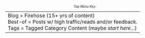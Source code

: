 
  <style type="text/css">
        .e-mail:before {
            content: attr(data-website) "\0040" attr(data-user);
            unicode-bidi: bidi-override;
            direction: rtl;
        }
    </style>

<br />

<div style="font-size: 10px; text-align: center;">


<i>Top Menu Key</i>:
 <table style="margin: 0 auto;">
        <tr>
        <div style="font-size: 10px; text-align: center;">
<td>Blog = Firehose (15+ yrs of content) <br />
Best-of = Posts w/ high traffic/reads and/or feedback. <br />
Tags = Tagged Category Content (maybe <i>start here</i>...)
</td>
</div>
</tr>
</table>

</div>

